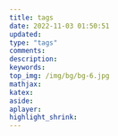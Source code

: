 ```yaml
---
title: tags
date: 2022-11-03 01:50:51
updated:
type: "tags"
comments:
description:
keywords:
top_img: /img/bg/bg-6.jpg
mathjax:
katex:
aside:
aplayer:
highlight_shrink:
---
```

